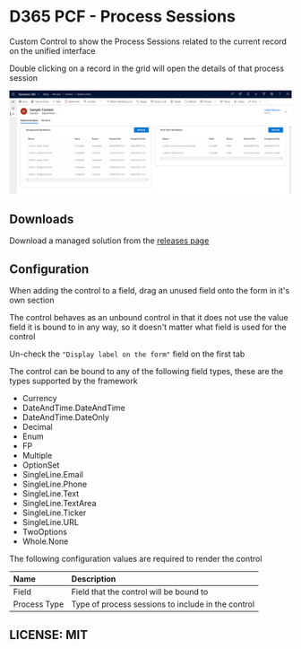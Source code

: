 # D365 PCF - Process Sessions

Custom Control to show the Process Sessions related to the current record on the unified interface

Double clicking on a record in the grid will open the details of that process session

![Banner image](images/banner.png)


## Downloads

Download a managed solution from the [releases page](https://github.com/cathalnoonan/d365-pcf-processsessions/releases)


## Configuration

When adding the control to a field, drag an unused field onto the form in it's own section

The control behaves as an unbound control in that it does not use the value field it is bound to in any way, so it doesn't matter what field is used for the control

Un-check the `"Display label on the form"` field on the first tab

The control can be bound to any of the following field types, these are the types supported by the framework
- Currency
- DateAndTime.DateAndTime
- DateAndTime.DateOnly
- Decimal
- Enum
- FP
- Multiple
- OptionSet
- SingleLine.Email
- SingleLine.Phone
- SingleLine.Text
- SingleLine.TextArea
- SingleLine.Ticker
- SingleLine.URL
- TwoOptions
- Whole.None

The following configuration values are required to render the control

| Name         | Description                                        |
|:---          |:---                                                |
| Field        | Field that the control will be bound to            |
| Process Type | Type of process sessions to include in the control |


## LICENSE: MIT